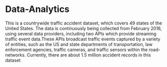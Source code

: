 # Data-Analytics
This is a countrywide traffic accident dataset, which covers 49 states of the United States. The data is continuously being collected from February 2016, using several data providers, including two APIs which provide streaming traffic event data.These APIs broadcast traffic events captured by a variety of entities, such as the US and state departments of transportation, law enforcement agencies, traffic cameras, and traffic sensors within the road-networks. Currently, there are about 1.5 million accident records in this dataset

